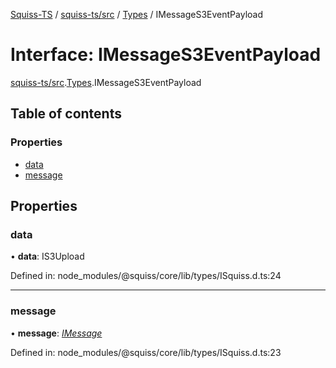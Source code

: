 [Squiss-TS](../README.md) / [squiss-ts/src](../modules/squiss_ts_src.md) / [Types](../modules/squiss_ts_src.types.md) / IMessageS3EventPayload

# Interface: IMessageS3EventPayload

[squiss-ts/src](../modules/squiss_ts_src.md).[Types](../modules/squiss_ts_src.types.md).IMessageS3EventPayload

## Table of contents

### Properties

- [data](squiss_ts_src.types.imessages3eventpayload.md#data)
- [message](squiss_ts_src.types.imessages3eventpayload.md#message)

## Properties

### data

• **data**: IS3Upload

Defined in: node_modules/@squiss/core/lib/types/ISquiss.d.ts:24

___

### message

• **message**: [*IMessage*](squiss_ts_src.types.imessage.md)

Defined in: node_modules/@squiss/core/lib/types/ISquiss.d.ts:23
